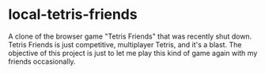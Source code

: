 # local-tetris-friends
A clone of the browser game "Tetris Friends" that was recently shut down. Tetris Friends is just competitive, multiplayer Tetris, and it's a blast. The objective of this project is just to let me play this kind of game again with my friends occasionally.
